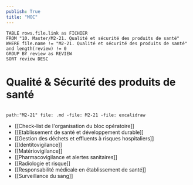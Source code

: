 ```yaml
---
publish: True
title: "MOC"
---
```

```dataview
TABLE rows.file.link as FICHIER
FROM "10. Master/M2-21. Qualité et sécurité des produits de santé"
WHERE file.name != "M2-21. Qualité et sécurité des produits de santé" and length(review) != 0
GROUP BY review as REVIEW
SORT review DESC
```

# Qualité & Sécurité des produits de santé
```folderv
```


```expander
path:"M2-21" file: .md -file: M2-21 -file: excalidraw
 ```
 
- [[Check-list de l'organisation du bloc opératoire]]
- [[Etablissement de santé et développement durable]]
- [[Gestion des déchets et effluents à risques hospitaliers]]
- [[Identitovigilance]]
- [[Matériovigilance]]
- [[Pharmacovigilance et alertes sanitaires]]
- [[Radiologie et risque]]
- [[Responsabilité médicale en établissement de santé]]
- [[Surveillance du sang]]